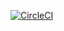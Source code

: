 [![CircleCI](https://circleci.com/gh/giantswarm/cilium-prerequisites.svg?style=shield)](https://circleci.com/gh/giantswarm/cilium-prerequisites)

